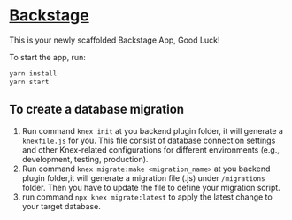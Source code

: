 # [Backstage](https://backstage.io)

This is your newly scaffolded Backstage App, Good Luck!

To start the app, run:

```sh
yarn install
yarn start
```

## To create a database migration
1. Run command `knex init` at you backend plugin folder, it will generate a `knexfile.js` for you. 
This file consist of database connection settings and other Knex-related configurations for different environments (e.g., development, testing, production).
2. Run command `knex migrate:make <migration_name>` at you backend plugin folder,it will generate a migration file (.js) under `/migrations` folder.
Then you have to update the file to define your migration script.
3. run command `npx knex migrate:latest` to apply the latest change to your target database.

